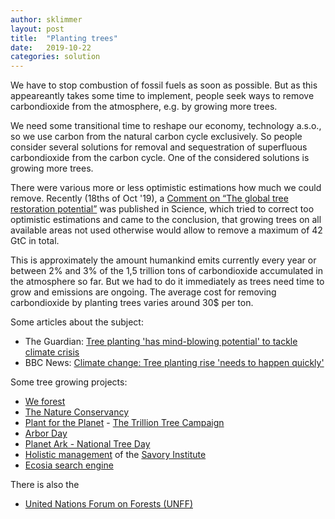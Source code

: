```yaml
---
author: sklimmer
layout: post
title:  "Planting trees"
date:   2019-10-22
categories: solution 
---
```

We have to stop combustion of fossil fuels as soon as possible. But as this appeareantly takes some
time to implement, people seek ways to remove carbondioxide from the atmosphere, e.g. by growing more trees.

We need some transitional time to reshape our economy, technology a.s.o., so we use carbon from the natural carbon cycle exclusively.
So people consider several solutions for removal and sequestration of superfluous  carbondioxide
from the carbon cycle. One of the considered solutions is growing more trees.

There were various more or less optimistic estimations how much we could remove. 
Recently (18ths of Oct '19), a 
[Comment on “The global tree restoration potential”](https://science.sciencemag.org/content/366/6463/eaay7976/tab-pdf)
was published in Science, which tried to correct too optimistic estimations and came to the conclusion,
that growing trees on all available areas not used otherwise would allow to remove a maximum of 42 GtC in total.

This is approximately the amount humankind emits currently every year or between 2% and 3% of the 
1,5 trillion tons of carbondioxide accumulated in the atmosphere so far. But we had to do it immediately as
trees need time to grow and emissions are ongoing. The average cost for removing carbondioxide
by planting trees varies around 30$ per ton.

Some articles about the subject:
- The Guardian: [Tree planting 'has mind-blowing potential' to tackle climate crisis ](https://www.theguardian.com/environment/2019/jul/04/planting-billions-trees-best-tackle-climate-crisis-scientists-canopy-emissions)
- BBC News: [Climate change: Tree planting rise 'needs to happen quickly'](https://www.bbc.com/news/uk-england-47541491)

Some tree growing projects:
- [We forest](https://www.weforest.org/)
- [The Nature Conservancy](https://www.nature.org/en-us/get-involved/how-to-help/plant-a-billion/)
- [Plant for the Planet](https://www.plant-for-the-planet.org/en/home) - [The Trillion Tree Campaign](https://www.trilliontreecampaign.org/)
- [Arbor Day](https://en.wikipedia.org/wiki/Arbor_Day)
- [Planet Ark - National Tree Day](https://planetark.org/campaigns/treeday.cfm)
- [Holistic management](https://en.wikipedia.org/wiki/Holistic_management_(agriculture)) of the [Savory Institute](https://www.savory.global/)
- [Ecosia search engine](https://www.ecosia.org/)

There is also the
- [United Nations Forum on Forests (UNFF)](https://www.un.org/esa/forests/)





